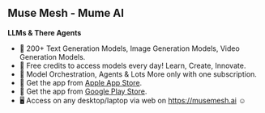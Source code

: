 ## Muse Mesh - Mume AI

**LLMs & There Agents**

- 🤖 200+ Text Generation Models, Image Generation Models, Video Generation Models.
- 🤑 Free credits to access models every day! Learn, Create, Innovate.
- 🚀 Model Orchestration, Agents & Lots More only with one subscription.
- 🍎 Get the app from [Apple App Store](https://apps.apple.com/in/app/mume-ai/id6523427150).
- 📱 Get the app from [Google Play Store](https://play.google.com/store/apps/details?id=ai.musemesh.mume).
- 🖥️ Access on any desktop/laptop via web on https://musemesh.ai ☺️

